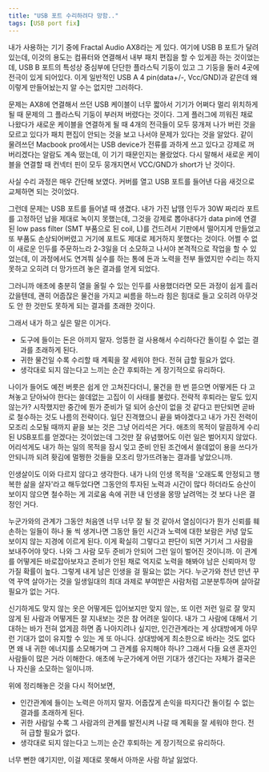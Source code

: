 ```yaml
---
title: "USB 포트 수리하려다 망함.."
tags: [USB port fix]
---
```


내가 사용하는 기기 중에 Fractal Audio AX8라는 게 있다. 여기에 USB B 포트가 달려있는데, 이것의 용도는 컴퓨터와 연결해서 내부 패치 편집을 할 수 있게끔 하는 것이었는데, USB B 포트의 특성상 중심부에 단단한 플라스틱 기둥이 있고 그 기둥을 둘러 4곳에 전극이 있게 되어있다. 이게 일반적인 USB A 4 pin(data+/-, Vcc/GND)과 같은데 왜 이렇게 만들어놨는지 알 수는 없지만 그러하다.

문제는 AX8에 연결해서 쓰던 USB 케이블이 너무 짧아서 기기가 어쩌다 멀리 위치하게 될 때 문제의 그 플라스틱 기둥이 부러져 버렸다는 것이다. 그게 플러그에 끼워진 채로 나왔다가 새로운 케이블을 연결하게 될 때 4개의 전극들이 모두 뭉개져 나가 버린 것을 모르고 있다가 패치 편집이 안되는 것을 보고 나서야 문제가 있다는 것을 알았다. 같이 물려쓰던 Macbook pro에서는 USB device가 전류를 과하게 쓰고 있다고 강제로 꺼버리겠다는 알람도 계속 떴는데, 이 기기 때문인지는 몰랐었다. 다시 말해서 새로운 케이블을 연결할 때 컨넥터 핀이 모두 뭉개지면서 VCC/GND가 short가 난 것이다.

사실 수리 과정은 매우 간단해 보였다. 커버를 열고 USB 포트를 들어낸 다음 새것으로 교체하면 되는 것이었다.

그런데 문제는 USB 포트를 들어낼 때 생겼다. 내가 가진 납땜 인두가 30W 짜리라 포트를 고정하던 납을 제대로 녹이지 못했는데, 그것을 강제로 뽑아내다가 data pin에 연결된 low pass filter (SMT 부품으로 된 coil, L)를 건드려서 기판에서 떨어지게 만들었고 또 부품도 손상되어버렸고 거기에 포트도 제대로 제거하지 못했다는 것이다. 어쩔 수 없이 새로운 인두를 주문하느라 2-3일을 더 소모하고 나서야 본격적으로 작업을 할 수 있었는데, 이 과정에서도 연겨풔 실수를 하는 통에 돈과 노력을 전부 들였지만 수리는 하지 못하고 오히려 더 망가뜨려 놓은 결과를 얻게 되었다.

그러니까 애초에 충분히 열을 올릴 수 있는 인두를 사용했더라면 모든 과정이 쉽게 흘러갔을텐데, 괜히 어줍잖은 물건을 가지고 씨름을 하느라 힘은 힘대로 들고 오히려 아무것도 안 한 것만도 못하게 되는 결과를 초래한 것이다. 

그래서 내가 하고 싶은 말은 이거다.

- 도구에 들이는 돈은 아끼지 말자. 엉뚱한 걸 사용해서 수리하다간 돌이킬 수 없는 결과를 초래하게 된다.
- 귀한 물건일 수록 수리할 때 계획을 잘 세워야 한다. 전혀 급할 필요가 없다.
- 생각대로 되지 않는다고 느끼는 순간 후퇴하는 게 장기적으로 유리하다.

나이가 들어도 예전 버릇은 쉽게 안 고쳐진다더니, 물건을 한 번 뜯으면 어떻게든 다 고쳐놓고 닫아놔야 한다는 쓸데없는 고집이 이 사태를 불렀다. 전략적 후퇴라는 말도 있지 않는가? 시작했지만 중간에 뭔가 준비가 덜 되어 승산이 없을 것 같다고 판단되면 곧바로 철수하는 것도 나름의 전략이다. 일단 진격했으니 끝을 봐야겠다고 내가 가진 전력이 모조리 소모될 때까지 끝을 보는 것은 그냥 어리석은 거다. 애초의 목적이 말끔하게 수리된 USB포트를 얻겠다는 것이었는데 그것만 잘 유념했어도 이런 일은 벌어지지 않았다. 어리석게도 내가 하는 일의 목적을 잠시 잊고 준비 안된 조건에서 쓸데없이 용을 쓰다가 안되니까 되려 홧김에 멀쩡한 것들을 모조리 망가뜨려놓는 결과를 낳았으니까. 

인생살이도 이와 다르지 않다고 생각한다. 내가 나의 인생 목적을 '오래도록 안정되고 행복한 삶을 살자'라고 해두었다면 그동안의 투자된 노력과 시간이 많다 하더라도 승산이 보이지 않으면 철수하는 게 괴로움 속에 귀한 내 인생을 몽땅 날려먹는 것 보다 나은 결정인 거다. 

누군가와의 관계가 그동안 처음엔 너무 너무 잘 될 것 같아서 열심이다가 뭔가 신뢰를 훼손하는 일들이 하나 둘 씩 생겨나면 그동안 들인 시간과 노력에 대한 보람은 커녕 앞도 보이지 않는 지경에 이르게 된다. 이게 확실히 그렇다고 판단이 되면 거기서 그 사람을 보내주어야 맞다. 나와 그 사람 모두 준비가 안되어 그런 일이 벌어진 것이니까. 이 관계를 어떻게든 바로잡아보자고 준비가 안된 채로 억지로 노력을 해봐야 남은 신뢰마저 망가질 확률이 높다. 그렇게 내게 남은 인생을 걸 필요는 없는 거다. 누군가와 천년 만년 꾸역 꾸역 살아가는 것을 일생일대의 최대 과제로 부여받은 사람처럼 고분분투하며 살아갈 필요가 없는 거다. 

신기하게도 맞지 않는 옷은 어떻게든 입어보지만 맞지 않는, 또 이런 저런 일로 잘 맞지 않게 된 사람과 어떻게든 잘 지내보는 것은 참 어려운 일이다. 내가 그 사람에 대해서 기대하는 바가 전혀 없게끔 하면 좀 나아지려나 싶지만, 인간관계라는 게 상대방에게 아무런 기대가 없이 유지할 수 있는 게 또 아니다. 상대방에게 최소한으로 바라는 것도 없다면 왜 내 귀한 에너지를 소모해가며 그 관계를 유지해야 하나? 그래서 다들 요샌 혼자인 사람들이 많은 거라 이해한다. 애초에 누군가에게 어떤 기대가 생긴다는 자체가 결국은 나 자신을 소모하는 일이니까.

위에 정리해놓은 것을 다시 적어보면,

- 인간관계에 들이는 노력은 아끼지 말자. 어줍잖게 손익을 따지다간 돌이킬 수 없는 결과를 초래하게 된다.
- 귀한 사람일 수록 그 사람과의 관계를 발전시켜 나갈 때 계획을 잘 세워야 한다. 전혀 급할 필요가 없다.
- 생각대로 되지 않는다고 느끼는 순간 후퇴하는 게 장기적으로 유리하다.

너무 뻔한 얘기지만, 이걸 제대로 못해서 아까운 사람 하날 잃었다.
